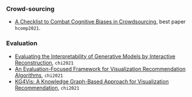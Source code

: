 
### Crowd-sourcing

- [A Checklist to Combat Cognitive Biases in Crowdsourcing](https://timdraws.net/files/papers/A_Checklist_to_Combat_Cognitive_Biases_in_Crowdsourcing.pdf), best paper `hcomp2021`.

### Evaluation

- [Evaluating the Interpretability of Generative Models by Interactive Reconstruction](https://dl.acm.org/doi/pdf/10.1145/3411764.3445296), `chi2021`
- [An Evaluation-Focused Framework for Visualization Recommendation Algorithms](https://homes.cs.washington.edu/~leibatt/static/papers/zeng2021evaluation.pdf), `chi2021`
- [KG4Vis: A Knowledge Graph-Based Approach for Visualization Recommendation](https://arxiv.org/pdf/2107.12548.pdf), `chi2021`

